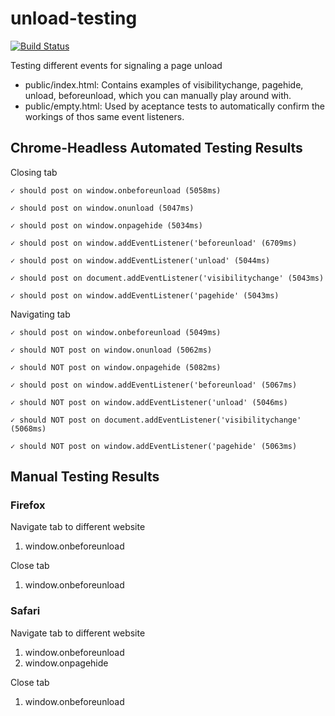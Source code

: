 # unload-testing

[![Build Status](https://travis-ci.org/mbutki/unload-testing.svg?branch=master)](https://travis-ci.org/mbutki/unload-testing)

Testing different events for signaling a page unload

- public/index.html: Contains examples of visibilitychange, pagehide, unload, beforeunload, which you can manually play around with.
- public/empty.html: Used by aceptance tests to automatically confirm the workings of thos same event listeners.

## Chrome-Headless Automated Testing Results

  Closing tab
  
    ✓ should post on window.onbeforeunload (5058ms)
    
    ✓ should post on window.onunload (5047ms)
    
    ✓ should post on window.onpagehide (5034ms)
    
    ✓ should post on window.addEventListener('beforeunload' (6709ms)
    
    ✓ should post on window.addEventListener('unload' (5044ms)
    
    ✓ should post on document.addEventListener('visibilitychange' (5043ms)
    
    ✓ should post on window.addEventListener('pagehide' (5043ms)
    
  Navigating tab
  
    ✓ should post on window.onbeforeunload (5049ms)
    
    ✓ should NOT post on window.onunload (5062ms)
    
    ✓ should NOT post on window.onpagehide (5082ms)
    
    ✓ should post on window.addEventListener('beforeunload' (5067ms)
    
    ✓ should NOT post on window.addEventListener('unload' (5046ms)
    
    ✓ should NOT post on document.addEventListener('visibilitychange' (5068ms)
    
    ✓ should NOT post on window.addEventListener('pagehide' (5063ms)

## Manual Testing Results
### Firefox
Navigate tab to different website
  1. window.onbeforeunload

Close tab
  1. window.onbeforeunload

### Safari
Navigate tab to different website
  1. window.onbeforeunload
  2. window.onpagehide

Close tab
  1. window.onbeforeunload

